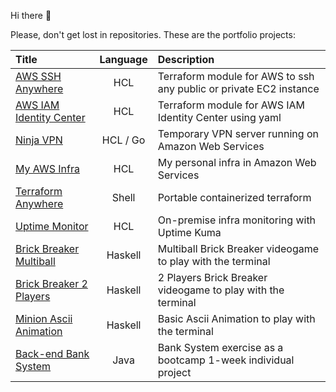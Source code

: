 Hi there 👋

Please, don't get lost in repositories. These are the portfolio projects:

<!--
**gerardVM/gerardVM** is a ✨ _special_ ✨ repository because its `README.md` (this file) appears on your GitHub profile.

Here are some ideas to get you started:

- 🔭 I’m currently working on ...
- 🌱 I’m currently learning ...
- 👯 I’m looking to collaborate on ...
- 🤔 I’m looking for help with ...
- 💬 Ask me about ...
- 📫 How to reach me: ...
- 😄 Pronouns: ...
- ⚡ Fun fact: ...
-->

Title | Language | Description
:--- | :---: | :---
[AWS SSH Anywhere](https://github.com/gerardVM/terraform-aws-ssh-anywhere) | HCL | Terraform module for AWS to ssh any public or private EC2 instance
[AWS IAM Identity Center](https://github.com/gerardVM/terraform-aws-iam-identity-center) | HCL | Terraform module for AWS IAM Identity Center using yaml
[Ninja VPN](https://github.com/gerardVM/ninja-vpn) | HCL / Go | Temporary VPN server running on Amazon Web Services
[My AWS Infra](https://github.com/gerardVM/shared-infra) | HCL | My personal infra in Amazon Web Services
[Terraform Anywhere](https://github.com/gerardVM/terraform-anywhere) | Shell | Portable containerized terraform
[Uptime Monitor](https://github.com/gerardVM/spot-monitor) | HCL | On-premise infra monitoring with Uptime Kuma
[Brick Breaker Multiball](https://github.com/gerardVM/brick-breaker-multi-ball) | Haskell | Multiball Brick Breaker videogame to play with the terminal
[Brick Breaker 2 Players](https://github.com/gerardVM/brick-breaker) | Haskell | 2 Players Brick Breaker videogame to play with the terminal
[Minion Ascii Animation](https://github.com/gerardVM/ascii-animation-haskell) | Haskell | Basic Ascii Animation to play with the terminal
[Back-end Bank System](https://github.com/gerardVM/IronHack-Personal-Project) | Java | Bank System exercise as a bootcamp 1-week individual project
